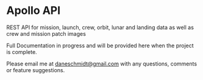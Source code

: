 # Apollo API


REST API for mission, launch, crew, orbit, lunar and landing data as well as crew and mission patch images

Full Documentation in progress and will be provided here when the project is complete.




Please email me at <a href = "mailto: daneschmidt@gmail.com">daneschmidt@gmail.com</a> with any questions, comments or feature suggestions.